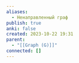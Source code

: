 ```yaml
---
aliases:
  - Ненаправленный граф
publish: true
anki: false
created: 2023-10-22 19:31
parent:
  - "[[Graph (G)]]"
connected: []
---
```
















